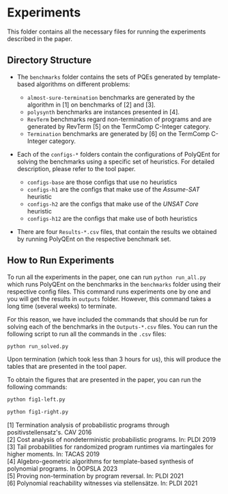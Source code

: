 # Experiments

This folder contains all the necessary files for running the experiments described in the paper. 

## Directory Structure

- The `benchmarks` folder contains the sets of PQEs generated by template-based algorithms on different problems:

    - `almost-sure-termination` benchmarks are generated by the algorithm in [1] on benchmarks of [2] and [3].
    - `polysynth` benchmarks are instances presented in [4].
    - `RevTerm` benchmarks regard non-termination of programs and are generated by RevTerm [5] on the TermComp C-Integer category.
    - `Termination` benchmarks are generated by [6] on the TermComp C-Integer category.

- Each of the `configs-*` folders contain the configurations of PolyQEnt for solving the benchmarks using a specific set of heuristics. For detailed description, please refer to the tool paper.
    - `configs-base` are those configs that use no heuristics
    - `configs-h1` are the configs that make use of the *Assume-SAT* heuristic
    - `configs-h2` are the configs that make use of the *UNSAT Core* heuristic
    - `configs-h12` are the configs that make use of both heuristics

- There are four `Results-*.csv` files, that contain the results we obtained by running PolyQEnt on the respective benchmark set.

## How to Run Experiments 

To run all the experiments in the paper, one can run `python run_all.py` which runs PolyQEnt on the benchmarks in the `benchmarks` folder using their respective config files. This command runs experiments one by one and you will get the results in `outputs` folder. However, this command takes a long time (several weeks) to terminate. 

For this reason, we have included the commands that should be run for solving each of the benchmarks in the `Outputs-*.csv` files. You can run the following script to run all the commands in the `.csv` files:
```bash
python run_solved.py
```
Upon termination (which took less than 3 hours for us), this will produce the tables that are presented in the tool paper.

To obtain the figures that are presented in the paper, you can run the following commands: 
```bash
python fig1-left.py
```
```bash
python fig1-right.py
```

[1] Termination analysis of probabilistic programs through positivstellensatz's. CAV 2016 \
[2] Cost analysis of nondeterministic probabilistic programs. In: PLDI 2019 \
[3] Tail probabilities for randomized program runtimes
via martingales for higher moments. In: TACAS 2019 \
[4] Algebro-geometric algorithms for template-based synthesis of polynomial programs. In OOPSLA 2023 \
[5] Proving non-termination by program reversal. In: PLDI 2021 \
[6] Polynomial reachability witnesses via stellensätze. In: PLDI 2021
